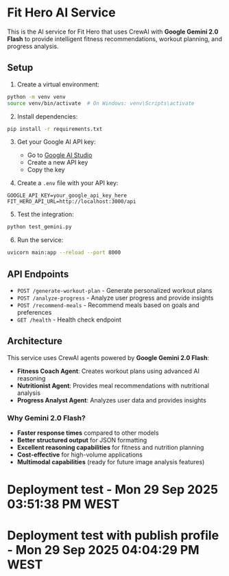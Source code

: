 # Fit Hero AI Service

This is the AI service for Fit Hero that uses CrewAI with **Google Gemini 2.0 Flash** to provide intelligent fitness recommendations, workout planning, and progress analysis.

## Setup

1. Create a virtual environment:
```bash
python -m venv venv
source venv/bin/activate  # On Windows: venv\Scripts\activate
```

2. Install dependencies:
```bash
pip install -r requirements.txt
```

3. Get your Google AI API key:
   - Go to [Google AI Studio](https://aistudio.google.com/app/apikey)
   - Create a new API key
   - Copy the key

4. Create a `.env` file with your API key:
```
GOOGLE_API_KEY=your_google_api_key_here
FIT_HERO_API_URL=http://localhost:3000/api
```

5. Test the integration:
```bash
python test_gemini.py
```

6. Run the service:
```bash
uvicorn main:app --reload --port 8000
```

## API Endpoints

- `POST /generate-workout-plan` - Generate personalized workout plans
- `POST /analyze-progress` - Analyze user progress and provide insights
- `POST /recommend-meals` - Recommend meals based on goals and preferences
- `GET /health` - Health check endpoint

## Architecture

This service uses CrewAI agents powered by **Google Gemini 2.0 Flash**:
- **Fitness Coach Agent**: Creates workout plans using advanced AI reasoning
- **Nutritionist Agent**: Provides meal recommendations with nutritional analysis  
- **Progress Analyst Agent**: Analyzes user data and provides insights

### Why Gemini 2.0 Flash?
- **Faster response times** compared to other models
- **Better structured output** for JSON formatting
- **Excellent reasoning capabilities** for fitness and nutrition planning
- **Cost-effective** for high-volume applications
- **Multimodal capabilities** (ready for future image analysis features)
# Deployment test - Mon 29 Sep 2025 03:51:38 PM WEST
# Deployment test with publish profile - Mon 29 Sep 2025 04:04:29 PM WEST
